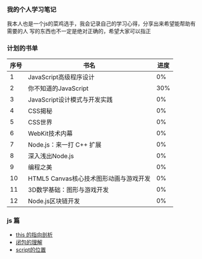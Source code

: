 ### 我的个人学习笔记

我本人也是一个js的菜鸡选手，我会记录自己的学习心得，分享出来希望能帮助有需要的人
写的东西也不一定是绝对正确的，希望大家可以指正


### 计划的书单
| 序号 | 书名 | 进度 |
| ------ | ------------ | ---- |
| 1 | JavaScript高级程序设计 | 0% |
| 2 | 你不知道的JavaScript | 30% |
| 3 | JavaScript设计模式与开发实践 | 0% |
| 4 | CSS揭秘 | 0% |
| 5 | CSS世界 | 0% |
| 6 | WebKit技术内幕 | 0% |
| 7 | Node.js：来一打 C++ 扩展 | 0% |
| 8 | 深入浅出Node.js | 0% |
| 9 | 编程之美 | 0% |
| 10 | HTML5 Canvas核心技术图形动画与游戏开发 | 0% |
| 11 | 3D数学基础：图形与游戏开发 | 0% |
| 12 | Node.js区块链开发 | 0% |

### js 篇

<!-- - [实现一个 promise(一)](</js/实现promise(-).md>) -->
- [this 的指向剖析](/js/this的指向剖析.md)
- [闭包的理解](/js/闭包的理解.md)
- [script的位置](/js/script的位置.md)